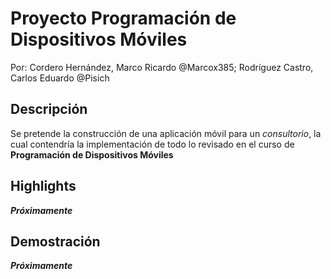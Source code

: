 # Proyecto Programación de Dispositivos Móviles

Por: Cordero Hernández, Marco Ricardo @Marcox385; Rodríguez Castro, Carlos Eduardo @Pisich

## Descripción

Se pretende la construcción de una aplicación móvil para un _consultorio_, la cual contendría la implementación de todo lo revisado en el curso de __Programación de Dispositivos Móviles__

## Highlights

*__Próximamente__*

## Demostración

*__Próximamente__*